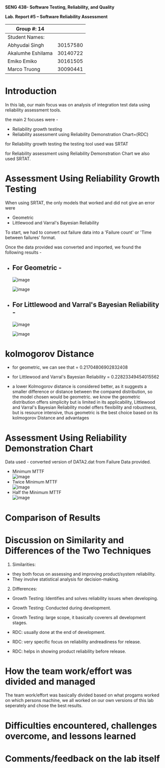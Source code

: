 **SENG 438- Software Testing, Reliability, and Quality**

**Lab. Report \#5 – Software Reliability Assessment**

| Group \#: 14            |     |
| --------------        | --- |
| Student Names:        |     |
| Abhyudai Singh        | 30157580 |
| Akalumhe Eshilama     | 30140722 |
| Emiko Emiko           | 30161505 |
| Marco Truong          | 30090441 |

# Introduction
In this lab, our main focus was on  analysis of integration test data using reliability assessment tools.

the main 2 focuses were -
* Reliability growth testing
* Reliability assessment using Reliability Demonstration Chart=(RDC)

for Reliability growth testing the testing tool used was SRTAT

for Reliability assessment using Reliability Demonstration Chart we also used SRTAT.
# 

# Assessment Using Reliability Growth Testing 
When using SRTAT, the only models that worked and did not give an error were

* Geometric
* Littlewood and Varral's Bayesian Reliability

To start, we had to convert out failure data into a 'Failure count' or 'Time between failures' format.

Once the data provided was converted and imported, we found the following results - 

* ## For Geometric - 
  ![image](https://github.com/seng438-winter-2024/seng438-a5-emiko47/assets/95217195/70465a98-28c8-4245-926a-43929e09f4a7)
  
  ![image](https://github.com/seng438-winter-2024/seng438-a5-emiko47/assets/95217195/ef8f02c3-ea4f-4b6b-a795-b91c3db85eb6)

  
* ## For Littlewood and Varral's Bayesian Reliability - 

  ![image](https://github.com/seng438-winter-2024/seng438-a5-emiko47/assets/95217195/b6b5617f-ac65-415a-af95-270b4af08cd8)

  ![image](https://github.com/seng438-winter-2024/seng438-a5-emiko47/assets/95217195/cd918a42-5112-4a5c-88b9-726a2a016c4c)

# kolmogorov Distance
* for geometric, we can see that = 0.21704806902832408 
* for Littlewood and Varral's Bayesian Reliability = 0.22823349454015562

* a lower Kolmogorov distance is considered better, as it suggests a smaller difference or distance between the compared distribution, so the model chosen would be geometric. we know the geometric distribution offers simplicity but is limited in its applicability, Littlewood and Varral's Bayesian Reliability model offers flexibility and robustness, but is resource intensive, thus geometric is the best choice based on its kolmogorov Distance and advantages
   

# Assessment Using Reliability Demonstration Chart 
Data used - converted version of DATA2.dat from Failure Data provided.

* Minimum MTTF \
![image](https://github.com/seng438-winter-2024/seng438-a5-emiko47/assets/95217195/4720e9c3-a2a9-4e4d-9286-0cbf3c037557)
* Twice Minimum MTTF \
![image](https://github.com/seng438-winter-2024/seng438-a5-emiko47/assets/95217195/bd44232b-f8df-4fdf-8214-951a38c0478d)
* Half the Minimum MTTF \
![image](https://github.com/seng438-winter-2024/seng438-a5-emiko47/assets/95217195/9fb70f40-5797-4397-b200-3872c8a16317)

# 

# Comparison of Results


# Discussion on Similarity and Differences of the Two Techniques
1. Similarities:
* they both focus on assessing and improving product/system reliability.
* They involve statistical analysis for decision-making.

2. Differences:
* Growth Testing: Identifies and solves reliability issues when developing.
* Growth Testing: Conducted during development.
* Growth Testing: large scope, it basically coverers all development stages.


* RDC: usually done at the end of development.
* RDC: very specific focus on reliability andreadiness for release.
* RDC: helps in showing product reliability before release.
  
# How the team work/effort was divided and managed
The team work/effort was basically divided based on what progams worked on which persons machine, we all worked on our own versions of this lab seperately and chose the best results.
# 

# Difficulties encountered, challenges overcome, and lessons learned

# Comments/feedback on the lab itself
